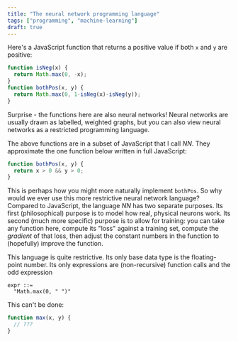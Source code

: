```yaml
---
title: "The neural network programming language"
tags: ["programming", "machine-learning"]
draft: true
---
```


Here's a JavaScript function that
returns a positive value if both `x` and `y` are positive:

```js
function isNeg(x) {
  return Math.max(0, -x);
}
function bothPos(x, y) {
  return Math.max(0, 1-isNeg(x)-isNeg(y));
}
```

Surprise - the functions here are also neural networks!
Neural networks are usually drawn as labelled, weighted graphs,
but you can also view neural networks as a restricted programming language.

The above functions are in a subset of JavaScript that I call _NN_.
They approximate the one function below written in full JavaScript:

```js
function bothPos(x, y) {
  return x > 0 && y > 0;
}
```

This is perhaps how you might more naturally implement `bothPos`.
So why would we ever use this more restrictive neural network language?
Compared to JavaScript, the language _NN_ has two separate purposes.
Its first (philosophical) purpose is to model how real, physical neurons work.
Its second (much more specific) purpose is to allow for training:
you can take any function here,
compute its "loss" against a training set,
compute the _gradient_ of that loss,
then adjust the constant numbers in the function
to (hopefully) improve the function.

This language is quite restrictive.
Its only base data type is the floating-point number.
Its only expressions are (non-recursive) function calls
and the odd expression 

```ebnf
expr ::=
  "Math.max(0, " ")"
```

This can't be done:

```js
function max(x, y) {
  // ???
}
```